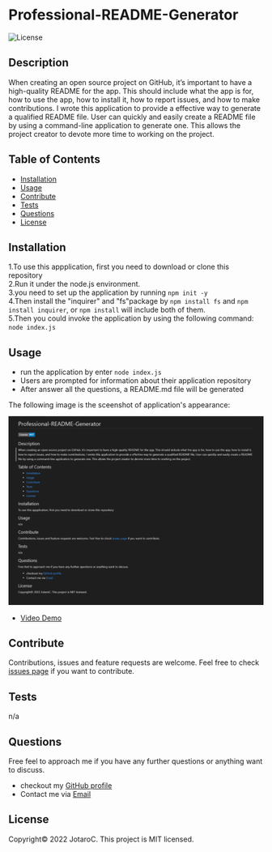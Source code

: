 
# Professional-README-Generator
![License](https://img.shields.io/badge/License-MIT-blue.svg)


## Description

When creating an open source project on GitHub, it’s important to have a high-quality README for the app. This should include what the app is for, how to use the app, how to install it, how to report issues, and how to make contributions. I wrote this application to provide a effective way to generate a qualified README file. User can quickly and easily create a README file by using a command-line application to generate one. This allows the project creator to devote more time to working on the project.


## Table of Contents 

- [Installation](#installation)
- [Usage](#usage)
- [Contribute](#contribute)
- [Tests](#tests)
- [Questions](#questions)
- [License](#license)


## Installation

1.To use this appplication, first you need to download or clone this repository<br/>
2.Run it under the node.js environment. <br/>
3.you need to set up the application by running ``npm init -y``<br/>
4.Then install the "inquirer" and "fs"package by ``npm install fs`` and ``npm install inquirer``, or ``npm install`` will include both of them.<br/>
5.Then you could invoke the application by using the following command: ``node index.js``


## Usage
- run the application by enter ``node index.js``
- Users are prompted for information about their application repository
- After answer all the questions, a README.md file will be generated

The following image is the sceenshot of application's appearance:

![screen shot of the website](./assets/screenshot.png)

- [Video Demo](https://user-images.githubusercontent.com/97209241/153524452-e2a119f4-6e58-4b56-9122-2d4c8d639efe.mp4)



## Contribute

Contributions, issues and feature requests are welcome.
Feel free to check [issues page](https://github.com/JotaroC/Professional-README-Generator/issues) if you want to contribute.


## Tests

n/a



## Questions

Free feel to approach me if you have any further questions or anything want to discuss.
- checkout my [GitHub profile](https://github.com/JotaroC)
- Contact me via [Email](mailto:cxz980314@gmail.com)


## License

Copyright© 2022 JotaroC.
This project is MIT licensed.
    
